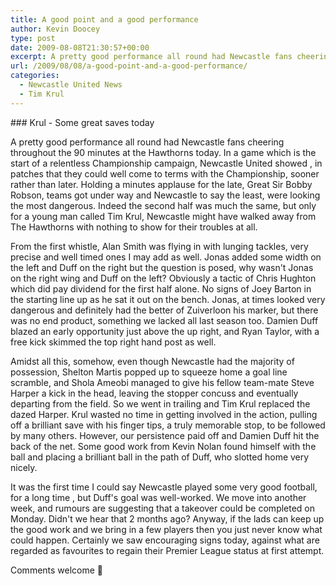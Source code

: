 ```yaml
---
title: A good point and a good performance
author: Kevin Doocey
type: post
date: 2009-08-08T21:30:57+00:00
excerpt: A pretty good performance all round had Newcastle fans cheering throughout the 90 minutes at the Hawthorns today. In a game which
url: /2009/08/08/a-good-point-and-a-good-performance/
categories:
  - Newcastle United News
  - Tim Krul
---
```


### Krul - Some great saves today

A pretty good performance all round had Newcastle fans cheering throughout the 90 minutes at the Hawthorns today. In a game which is the start of a relentless Championship campaign, Newcastle United showed , in patches that they could well come to terms with the Championship, sooner rather than later. Holding a minutes applause for the late, Great Sir Bobby Robson, teams got under way and Newcastle to say the least, were looking the most dangerous. Indeed the second half was much the same, but only for a young man called Tim Krul, Newcastle might have walked away from The Hawthorns with nothing to show for their troubles at all.

From the first whistle, Alan Smith was flying in with lunging tackles, very precise and well timed ones I may add as well. Jonas added some width on the left and Duff on the right but the question is posed, why wasn't Jonas on the right wing and Duff on the left? Obviously a tactic of Chris Hughton which did pay dividend for the first half alone. No signs of Joey Barton in the starting line up as he sat it out on the bench. Jonas, at times looked very dangerous and definitely had the better of Zuiverloon his marker, but there was no end product, something we lacked all last season too. Damien Duff blazed an early opportunity just above the up right, and Ryan Taylor, with a free kick skimmed the top right hand post as well.

Amidst all this, somehow, even though Newcastle had the majority of possession, Shelton Martis popped up to squeeze home a goal line scramble, and Shola Ameobi managed to give his fellow team-mate Steve Harper a kick in the head, leaving the stopper concuss and eventually departing from the field. So we went in trailing and Tim Krul replaced the dazed Harper. Krul wasted no time in getting involved in the action, pulling off a brilliant save with his finger tips, a truly memorable stop, to be followed by many others. However, our persistence paid off and Damien Duff hit the back of the net. Some good work from Kevin Nolan found himself with the ball and placing a brilliant ball in the path of Duff, who slotted home very nicely.

It was the first time I could say Newcastle played some very good football, for a long time , but Duff's goal was well-worked. We move into another week, and rumours are suggesting that a takeover could be completed on Monday. Didn't we hear that 2 months ago? Anyway, if the lads can keep up the good work and we bring in a few players then you just never know what could happen. Certainly we saw encouraging signs today, against what are regarded as favourites to regain their Premier League status at first attempt.

Comments welcome 🙂
